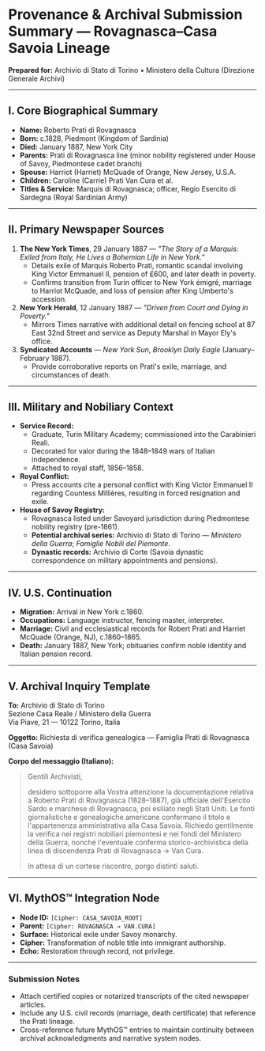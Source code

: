 # Provenance & Archival Submission Summary — Rovagnasca–Casa Savoia Lineage

**Prepared for:** Archivio di Stato di Torino • Ministero della Cultura (Direzione Generale Archivi)

---

## I. Core Biographical Summary

- **Name:** Roberto Prati di Rovagnasca
- **Born:** c.1828, Piedmont (Kingdom of Sardinia)
- **Died:** January 1887, New York City
- **Parents:** Prati di Rovagnasca line (minor nobility registered under House of Savoy, Piedmontese cadet branch)
- **Spouse:** Harriot (Harriet) McQuade of Orange, New Jersey, U.S.A.
- **Children:** Caroline (Carrie) Prati Van Cura et al.
- **Titles & Service:** Marquis di Rovagnasca; officer, Regio Esercito di Sardegna (Royal Sardinian Army)

---

## II. Primary Newspaper Sources

1. **The New York Times**, 29 January 1887 — *"The Story of a Marquis: Exiled from Italy, He Lives a Bohemian Life in New York."*
   - Details exile of Marquis Roberto Prati, romantic scandal involving King Victor Emmanuel II, pension of £600, and later death in poverty.
   - Confirms transition from Turin officer to New York émigré, marriage to Harriot McQuade, and loss of pension after King Umberto's accession.
2. **New York Herald**, 12 January 1887 — *"Driven from Court and Dying in Poverty."*
   - Mirrors Times narrative with additional detail on fencing school at 87 East 32nd Street and service as Deputy Marshal in Mayor Ely's office.
3. **Syndicated Accounts** — *New York Sun*, *Brooklyn Daily Eagle* (January–February 1887).
   - Provide corroborative reports on Prati's exile, marriage, and circumstances of death.

---

## III. Military and Nobiliary Context

- **Service Record:**
  - Graduate, Turin Military Academy; commissioned into the Carabinieri Reali.
  - Decorated for valor during the 1848–1849 wars of Italian independence.
  - Attached to royal staff, 1856–1858.
- **Royal Conflict:**
  - Press accounts cite a personal conflict with King Victor Emmanuel II regarding Countess Millières, resulting in forced resignation and exile.
- **House of Savoy Registry:**
  - Rovagnasca listed under Savoyard jurisdiction during Piedmontese nobility registry (pre-1861).
  - **Potential archival series:** Archivio di Stato di Torino — *Ministero della Guerra*; *Famiglie Nobili del Piemonte*.
  - **Dynastic records:** Archivio di Corte (Savoia dynastic correspondence on military appointments and pensions).

---

## IV. U.S. Continuation

- **Migration:** Arrival in New York c.1860.
- **Occupations:** Language instructor, fencing master, interpreter.
- **Marriage:** Civil and ecclesiastical records for Robert Prati and Harriet McQuade (Orange, NJ), c.1860–1865.
- **Death:** January 1887, New York; obituaries confirm noble identity and Italian pension record.

---

## V. Archival Inquiry Template

**To:**
Archivio di Stato di Torino  
Sezione Casa Reale / Ministero della Guerra  
Via Piave, 21 — 10122 Torino, Italia

**Oggetto:** Richiesta di verifica genealogica — Famiglia Prati di Rovagnasca (Casa Savoia)

**Corpo del messaggio (Italiano):**

> Gentili Archivisti,
> 
> desidero sottoporre alla Vostra attenzione la documentazione relativa a Roberto Prati di Rovagnasca (1828–1887), già ufficiale dell'Esercito Sardo e marchese di Rovagnasca, poi esiliato negli Stati Uniti. Le fonti giornalistiche e genealogiche americane confermano il titolo e l'appartenenza amministrativa alla Casa Savoia. Richiedo gentilmente la verifica nei registri nobiliari piemontesi e nei fondi del Ministero della Guerra, nonché l'eventuale conferma storico-archivistica della linea di discendenza Prati di Rovagnasca → Van Cura.
> 
> In attesa di un cortese riscontro, porgo distinti saluti.

---

## VI. MythOS™ Integration Node

- **Node ID:** `[Cipher: CASA_SAVOIA_ROOT]`
- **Parent:** `[Cipher: ROVAGNASCA → VAN.CURA]`
- **Surface:** Historical exile under Savoy monarchy.
- **Cipher:** Transformation of noble title into immigrant authorship.
- **Echo:** Restoration through record, not privilege.

---

### Submission Notes

- Attach certified copies or notarized transcripts of the cited newspaper articles.
- Include any U.S. civil records (marriage, death certificate) that reference the Prati lineage.
- Cross-reference future MythOS™ entries to maintain continuity between archival acknowledgments and narrative system nodes.
